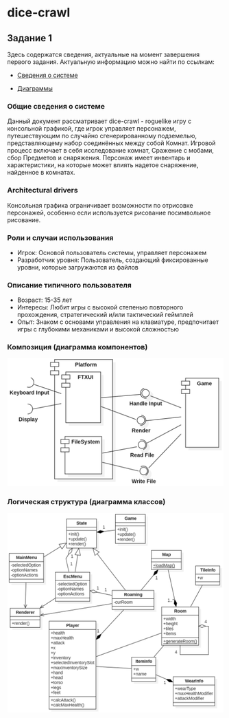 # dice-crawl

## Задание 1

Здесь содержатся сведения, актуальные на момент завершения первого задания. Актуальную информацию можно найти по ссылкам:

- [Сведения о системе](docs/system_info.md)

- [Диаграммы](https://drive.google.com/file/d/15P5IkWYLBsFREomtlkE9_bvMHNHmftu0/view?usp=sharing)

### Общие сведения о системе

Данный документ рассматривает dice-crawl - roguelike игру с консольной графикой, где игрок управляет персонажем, путешествующим по случайно сгенерированному подземелью, представляющему набор соединённых между собой Комнат. Игровой процесс включает в себя исследование комнат, Сражение с мобами, сбор Предметов и снаряжения. Персонаж имеет инвентарь и характеристики, на которые может влиять надетое снаряжение, найденное в комнатах.

### Architectural drivers

Консольная графика ограничивает возможности  по отрисовке персонажей, особенно если используется рисование посимвольное рисование.

### Роли и случаи использования

- Игрок: Основой пользователь системы, управляет персонажем
- Разработчик уровня: Пользователь, создающий фиксированные уровни, которые загружаются из файлов

### Описание типичного пользователя

- Возраст: 15-35 лет
- Интересы: Любит игры с высокой степенью повторного прохождения, стратегический и/или тактический геймплей
- Опыт: Знаком с основами управления на клавиатуре, предпочитает игры с глубокими механиками и высокой сложностью

### Композиция (диаграмма компонентов)

![Диаграмма Компонентов](docs/diagrams/component_diagram.png)

### Логическая структура (диаграмма классов)

![Диаграмма Классов](docs/diagrams/class_diagram.png)
